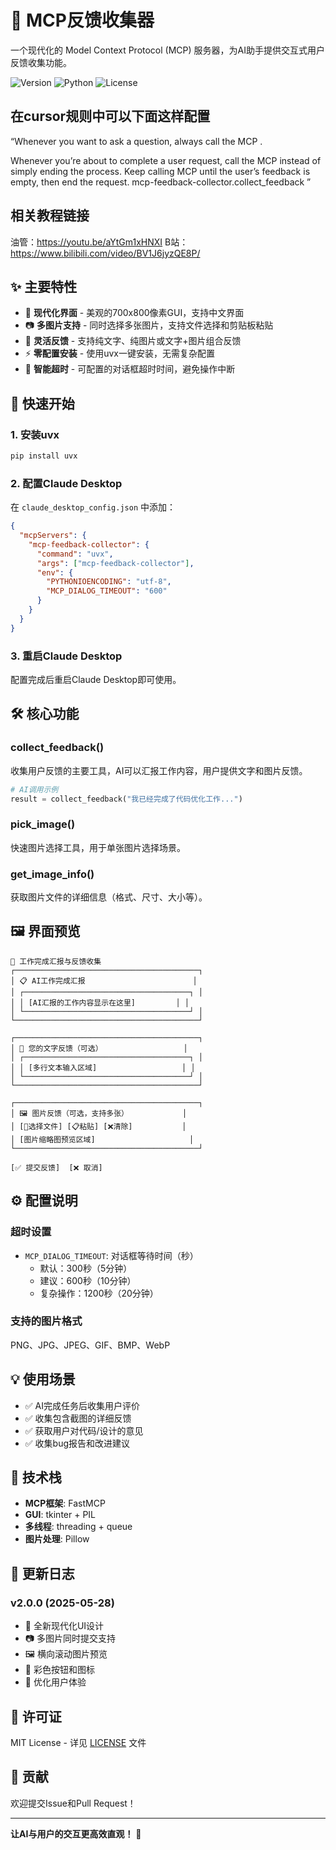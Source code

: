# 🎯 MCP反馈收集器

一个现代化的 Model Context Protocol (MCP) 服务器，为AI助手提供交互式用户反馈收集功能。

![Version](https://img.shields.io/badge/version-2.0.0-blue)
![Python](https://img.shields.io/badge/python-3.8+-green)
![License](https://img.shields.io/badge/license-MIT-orange)

## 在cursor规则中可以下面这样配置

“Whenever you want to ask a question, always call the MCP .

Whenever you’re about to complete a user request, call the MCP instead of simply ending the process. Keep calling MCP until the user’s feedback is empty, then end the request. mcp-feedback-collector.collect_feedback ”

## 相关教程链接
油管：https://youtu.be/aYtGm1xHNXI
B站：https://www.bilibili.com/video/BV1J6jyzQE8P/

## ✨ 主要特性

- 🎨 **现代化界面** - 美观的700x800像素GUI，支持中文界面
- 📷 **多图片支持** - 同时选择多张图片，支持文件选择和剪贴板粘贴
- 💬 **灵活反馈** - 支持纯文字、纯图片或文字+图片组合反馈
- ⚡ **零配置安装** - 使用uvx一键安装，无需复杂配置
- 🔧 **智能超时** - 可配置的对话框超时时间，避免操作中断

## 🚀 快速开始

### 1. 安装uvx
```bash
pip install uvx
```

### 2. 配置Claude Desktop
在 `claude_desktop_config.json` 中添加：

```json
{
  "mcpServers": {
    "mcp-feedback-collector": {
      "command": "uvx",
      "args": ["mcp-feedback-collector"],
      "env": {
        "PYTHONIOENCODING": "utf-8",
        "MCP_DIALOG_TIMEOUT": "600"
      }
    }
  }
}
```

### 3. 重启Claude Desktop
配置完成后重启Claude Desktop即可使用。

## 🛠️ 核心功能

### collect_feedback()
收集用户反馈的主要工具，AI可以汇报工作内容，用户提供文字和图片反馈。

```python
# AI调用示例
result = collect_feedback("我已经完成了代码优化工作...")
```

### pick_image()
快速图片选择工具，用于单张图片选择场景。

### get_image_info()
获取图片文件的详细信息（格式、尺寸、大小等）。

## 🖼️ 界面预览

```
🎯 工作完成汇报与反馈收集
┌─────────────────────────────────────────┐
│ 📋 AI工作完成汇报                        │
│ ┌─────────────────────────────────────┐ │
│ │ [AI汇报的工作内容显示在这里]         │ │
│ └─────────────────────────────────────┘ │
└─────────────────────────────────────────┘

┌─────────────────────────────────────────┐
│ 💬 您的文字反馈（可选）                  │
│ ┌─────────────────────────────────────┐ │
│ │ [多行文本输入区域]                   │ │
│ └─────────────────────────────────────┘ │
└─────────────────────────────────────────┘

┌─────────────────────────────────────────┐
│ 🖼️ 图片反馈（可选，支持多张）            │
│ [📁选择文件] [📋粘贴] [❌清除]           │
│ [图片缩略图预览区域]                     │
└─────────────────────────────────────────┘

[✅ 提交反馈]  [❌ 取消]
```

## ⚙️ 配置说明

### 超时设置
- `MCP_DIALOG_TIMEOUT`: 对话框等待时间（秒）
  - 默认：300秒（5分钟）
  - 建议：600秒（10分钟）
  - 复杂操作：1200秒（20分钟）

### 支持的图片格式
PNG、JPG、JPEG、GIF、BMP、WebP

## 💡 使用场景

- ✅ AI完成任务后收集用户评价
- ✅ 收集包含截图的详细反馈
- ✅ 获取用户对代码/设计的意见
- ✅ 收集bug报告和改进建议

## 🔧 技术栈

- **MCP框架**: FastMCP
- **GUI**: tkinter + PIL
- **多线程**: threading + queue
- **图片处理**: Pillow

## 📝 更新日志

### v2.0.0 (2025-05-28)
- 🎨 全新现代化UI设计
- 📷 多图片同时提交支持
- 🖼️ 横向滚动图片预览
- 💫 彩色按钮和图标
- 🔧 优化用户体验

## 📄 许可证

MIT License - 详见 [LICENSE](LICENSE) 文件

## 🤝 贡献

欢迎提交Issue和Pull Request！

---

**让AI与用户的交互更高效直观！** 🎯 
